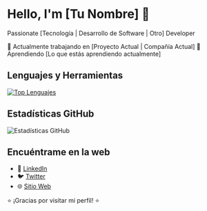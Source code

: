 # Hello, I'm [Tu Nombre] 👋

Passionate [Tecnología | Desarrollo de Software | Otro] Developer

🚀 Actualmente trabajando en [Proyecto Actual | Compañía Actual]
🌱 Aprendiendo [Lo que estás aprendiendo actualmente]

## Lenguajes y Herramientas
[![Top Lenguajes](https://github-readme-stats.vercel.app/api/top-langs/?username=TU_USUARIO&layout=compact)](https://github.com/TU_USUARIO/github-readme-stats)

## Estadísticas GitHub
![Estadísticas GitHub](https://github-readme-stats.vercel.app/api?username=TU_USUARIO&show_icons=true)

## Encuéntrame en la web
- 💼 [LinkedIn](https://www.linkedin.com/in/TU_LINKEDIN/)
- 🐦 [Twitter](https://twitter.com/TU_TWITTER)
- 🌐 [Sitio Web](https://www.tusitio.com/)

⭐️ ¡Gracias por visitar mi perfil! ⭐️
